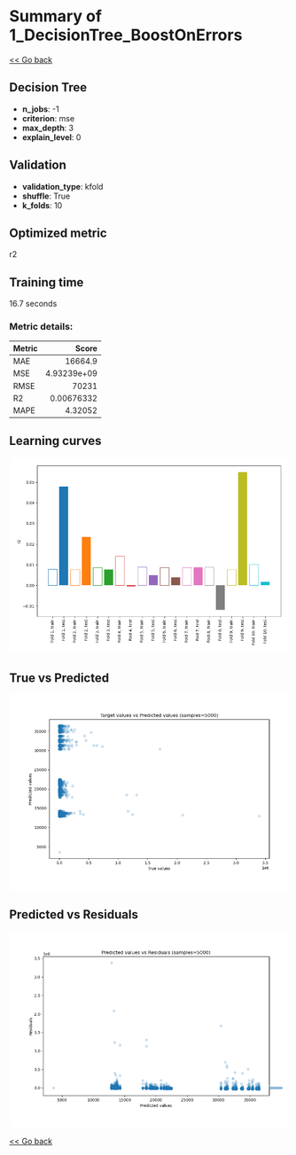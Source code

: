 # Summary of 1_DecisionTree_BoostOnErrors

[<< Go back](../README.md)


## Decision Tree
- **n_jobs**: -1
- **criterion**: mse
- **max_depth**: 3
- **explain_level**: 0

## Validation
 - **validation_type**: kfold
 - **shuffle**: True
 - **k_folds**: 10

## Optimized metric
r2

## Training time

16.7 seconds

### Metric details:
| Metric   |           Score |
|:---------|----------------:|
| MAE      | 16664.9         |
| MSE      |     4.93239e+09 |
| RMSE     | 70231           |
| R2       |     0.00676332  |
| MAPE     |     4.32052     |



## Learning curves
![Learning curves](learning_curves.png)
## True vs Predicted

![True vs Predicted](true_vs_predicted.png)


## Predicted vs Residuals

![Predicted vs Residuals](predicted_vs_residuals.png)



[<< Go back](../README.md)

